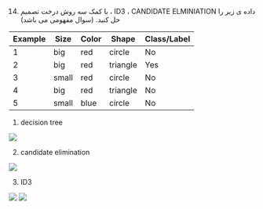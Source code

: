 14. با کمک سه روش درخت تصمیم ، ID3 ، CANDIDATE ELMINIATION داده ی زیر را حل کنید. (سوال مفهومی می باشد)

|     Example    |     Size     |     Color    |     Shape       |     Class/Label    |
|----------------|--------------|--------------|-----------------|--------------------|
|     1          |     big      |     red      |     circle      |     No             |
|     2          |     big      |     red      |     triangle    |     Yes            |
|     3          |     small    |     red      |     circle      |     No             |
|     4          |     big      |     red      |     triangle    |     No             |
|     5          |     small    |     blue     |     circle      |     No             |

1) decision tree
 
![](https://github.com/semnan-university-ai/machine-learning-class/blob/main/excersiecs/HamidehEhsani/14/decision%20tree.jpg)

2) candidate elimination

![](https://github.com/semnan-university-ai/machine-learning-class/blob/main/excersiecs/HamidehEhsani/14/candidate%20elimination.jpg)

3) ID3

![](https://github.com/semnan-university-ai/machine-learning-class/blob/main/excersiecs/HamidehEhsani/14/id3_1.jpg)
![](https://github.com/semnan-university-ai/machine-learning-class/blob/main/excersiecs/HamidehEhsani/14/id3_2.jpg)
